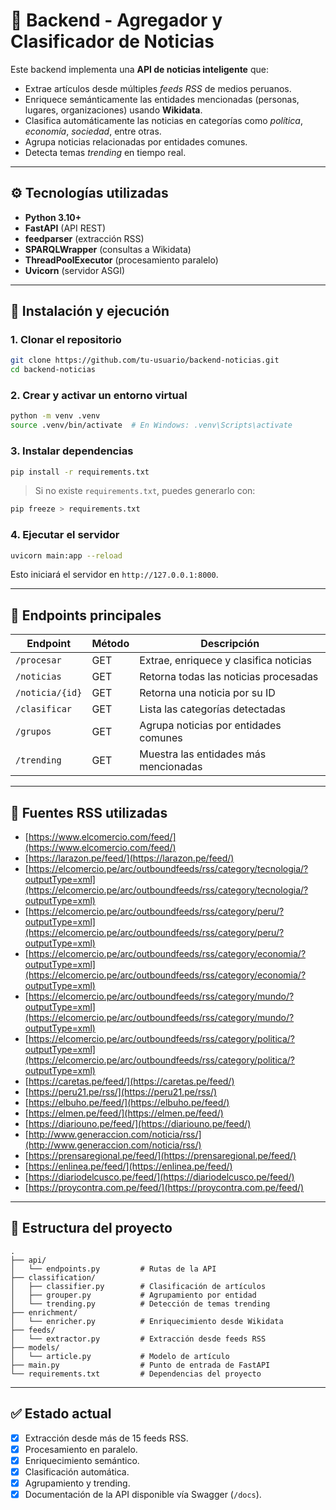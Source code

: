# 📰 Backend - Agregador y Clasificador de Noticias

Este backend implementa una **API de noticias inteligente** que:

- Extrae artículos desde múltiples *feeds RSS* de medios peruanos.
- Enriquece semánticamente las entidades mencionadas (personas, lugares, organizaciones) usando **Wikidata**.
- Clasifica automáticamente las noticias en categorías como *política*, *economía*, *sociedad*, entre otras.
- Agrupa noticias relacionadas por entidades comunes.
- Detecta temas *trending* en tiempo real.

---

## ⚙️ Tecnologías utilizadas

- **Python 3.10+**
- **FastAPI** (API REST)
- **feedparser** (extracción RSS)
- **SPARQLWrapper** (consultas a Wikidata)
- **ThreadPoolExecutor** (procesamiento paralelo)
- **Uvicorn** (servidor ASGI)

---

## 🚀 Instalación y ejecución

### 1. Clonar el repositorio

```bash
git clone https://github.com/tu-usuario/backend-noticias.git
cd backend-noticias
````

### 2. Crear y activar un entorno virtual

```bash
python -m venv .venv
source .venv/bin/activate  # En Windows: .venv\Scripts\activate
```

### 3. Instalar dependencias

```bash
pip install -r requirements.txt
```

> Si no existe `requirements.txt`, puedes generarlo con:

```bash
pip freeze > requirements.txt
```

### 4. Ejecutar el servidor

```bash
uvicorn main:app --reload
```

Esto iniciará el servidor en `http://127.0.0.1:8000`.

---

## 📡 Endpoints principales

| Endpoint        | Método | Descripción                            |
| --------------- | ------ | -------------------------------------- |
| `/procesar`     | GET    | Extrae, enriquece y clasifica noticias |
| `/noticias`     | GET    | Retorna todas las noticias procesadas  |
| `/noticia/{id}` | GET    | Retorna una noticia por su ID          |
| `/clasificar`   | GET    | Lista las categorías detectadas        |
| `/grupos`       | GET    | Agrupa noticias por entidades comunes  |
| `/trending`     | GET    | Muestra las entidades más mencionadas  |

---

## 📰 Fuentes RSS utilizadas

* [https://www.elcomercio.com/feed/](https://www.elcomercio.com/feed/)
* [https://larazon.pe/feed/](https://larazon.pe/feed/)
* [https://elcomercio.pe/arc/outboundfeeds/rss/category/tecnologia/?outputType=xml](https://elcomercio.pe/arc/outboundfeeds/rss/category/tecnologia/?outputType=xml)
* [https://elcomercio.pe/arc/outboundfeeds/rss/category/peru/?outputType=xml](https://elcomercio.pe/arc/outboundfeeds/rss/category/peru/?outputType=xml)
* [https://elcomercio.pe/arc/outboundfeeds/rss/category/economia/?outputType=xml](https://elcomercio.pe/arc/outboundfeeds/rss/category/economia/?outputType=xml)
* [https://elcomercio.pe/arc/outboundfeeds/rss/category/mundo/?outputType=xml](https://elcomercio.pe/arc/outboundfeeds/rss/category/mundo/?outputType=xml)
* [https://elcomercio.pe/arc/outboundfeeds/rss/category/politica/?outputType=xml](https://elcomercio.pe/arc/outboundfeeds/rss/category/politica/?outputType=xml)
* [https://caretas.pe/feed/](https://caretas.pe/feed/)
* [https://peru21.pe/rss/](https://peru21.pe/rss/)
* [https://elbuho.pe/feed/](https://elbuho.pe/feed/)
* [https://elmen.pe/feed/](https://elmen.pe/feed/)
* [https://diariouno.pe/feed/](https://diariouno.pe/feed/)
* [http://www.generaccion.com/noticia/rss/](http://www.generaccion.com/noticia/rss/)
* [https://prensaregional.pe/feed/](https://prensaregional.pe/feed/)
* [https://enlinea.pe/feed/](https://enlinea.pe/feed/)
* [https://diariodelcusco.pe/feed/](https://diariodelcusco.pe/feed/)
* [https://proycontra.com.pe/feed/](https://proycontra.com.pe/feed/)

---

## 📁 Estructura del proyecto

```
.
├── api/
│   └── endpoints.py         # Rutas de la API
├── classification/
│   ├── classifier.py        # Clasificación de artículos
│   ├── grouper.py           # Agrupamiento por entidad
│   └── trending.py          # Detección de temas trending
├── enrichment/
│   └── enricher.py          # Enriquecimiento desde Wikidata
├── feeds/
│   └── extractor.py         # Extracción desde feeds RSS
├── models/
│   └── article.py           # Modelo de artículo
├── main.py                  # Punto de entrada de FastAPI
└── requirements.txt         # Dependencias del proyecto
```

---

## ✅ Estado actual

* [x] Extracción desde más de 15 feeds RSS.
* [x] Procesamiento en paralelo.
* [x] Enriquecimiento semántico.
* [x] Clasificación automática.
* [x] Agrupamiento y trending.
* [x] Documentación de la API disponible vía Swagger (`/docs`).
